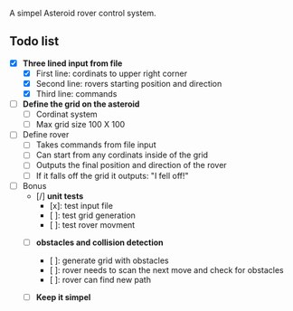 
A simpel Asteroid rover control system.


## Todo list


- [x] **Three lined input from file**
    - [x] First line: cordinats to upper right corner
    - [x] Second line: rovers starting position and direction
    - [x] Third line: commands
- [ ] **Define the grid on the asteroid**
    - [ ] Cordinat system
    - [ ] Max grid size 100 X 100
- [ ] Define rover
    - [ ] Takes commands from file input
    - [ ] Can start from any cordinats inside of the grid
    - [ ] Outputs the final position and direction of the rover
    - [ ] If it falls off the grid it outputs: "I fell off!"

- [ ] Bonus
    - [/] **unit tests**
        - [x]: test input file
        - [ ]: test grid generation
        - [ ]: test rover movment
    - [ ] **obstacles and collision detection**
        - [ ]: generate grid with obstacles
        - [ ]: rover needs to scan the next move and check for obstacles
        - [ ]: rover can find new path

    - [ ] **Keep it simpel**
